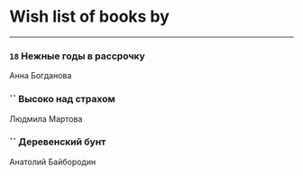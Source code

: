 # Wish list of books by [](https://ok.ru/profile/536771522733)
---

### `18` Нежные годы в рассрочку
Анна Богданова

### `` Высоко над страхом
Людмила Мартова

### `` Деревенский бунт
Анатолий Байбородин

